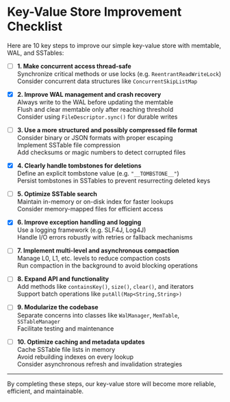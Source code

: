 # Key-Value Store Improvement Checklist

Here are 10 key steps to improve our simple key-value store with memtable, WAL, and SSTables:

- [ ] **1. Make concurrent access thread-safe**  
  Synchronize critical methods or use locks (e.g. `ReentrantReadWriteLock`)  
  Consider concurrent data structures like `ConcurrentSkipListMap`

- [X] **2. Improve WAL management and crash recovery**  
  Always write to the WAL before updating the memtable  
  Flush and clear memtable only after reaching threshold  
  Consider using `FileDescriptor.sync()` for durable writes

- [ ] **3. Use a more structured and possibly compressed file format**  
  Consider binary or JSON formats with proper escaping  
  Implement SSTable file compression  
  Add checksums or magic numbers to detect corrupted files

- [X] **4. Clearly handle tombstones for deletions**  
  Define an explicit tombstone value (e.g. `"__TOMBSTONE__"`)  
  Persist tombstones in SSTables to prevent resurrecting deleted keys

- [ ] **5. Optimize SSTable search**  
  Maintain in-memory or on-disk index for faster lookups  
  Consider memory-mapped files for efficient access

- [X] **6. Improve exception handling and logging**  
  Use a logging framework (e.g. SLF4J, Log4J)  
  Handle I/O errors robustly with retries or fallback mechanisms

- [ ] **7. Implement multi-level and asynchronous compaction**  
  Manage L0, L1, etc. levels to reduce compaction costs  
  Run compaction in the background to avoid blocking operations

- [ ] **8. Expand API and functionality**  
  Add methods like `containsKey()`, `size()`, `clear()`, and iterators  
  Support batch operations like `putAll(Map<String,String>)`

- [ ] **9. Modularize the codebase**  
  Separate concerns into classes like `WalManager`, `MemTable`, `SSTableManager`  
  Facilitate testing and maintenance

- [ ] **10. Optimize caching and metadata updates**  
  Cache SSTable file lists in memory  
  Avoid rebuilding indexes on every lookup  
  Consider asynchronous refresh and invalidation strategies

---

By completing these steps, our key-value store will become more reliable, efficient, and maintainable.
